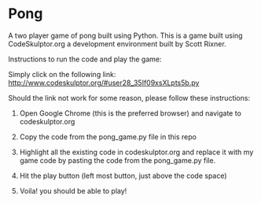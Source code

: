 Pong
====

A two player game of pong built using Python.
This is a game built using CodeSkulptor.org a development environment built by Scott Rixner.

Instructions to run the code and play the game:

Simply click on the following link: http://www.codeskulptor.org/#user28_35If09xsXLpts5b.py

Should the link not work for some reason, please follow these instructions: 
1. Open Google Chrome (this is the preferred browser) and navigate to codeskulptor.org

2. Copy the code from the pong_game.py file in this repo

3. Highlight all the existing code in codeskulptor.org and replace it with my game code by pasting the code from the         pong_game.py file.

4. Hit the play button (left most button, just above the code space)

5. Voila! you should be able to play!
